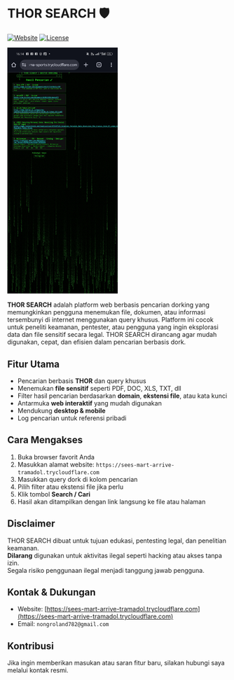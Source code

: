 # THOR SEARCH 🛡️

[![Website](https://img.shields.io/badge/Website-THOR_SEARCH-blue)](https://sees-mart-arrive-tramadol.trycloudflare.com)
[![License](https://img.shields.io/badge/License-Free-green)]()

<img src="ss.jpg" alt="IP Result" width="50%">

**THOR SEARCH** adalah platform web berbasis pencarian dorking yang memungkinkan pengguna menemukan file, dokumen, atau informasi tersembunyi di internet menggunakan query khusus. Platform ini cocok untuk peneliti keamanan, pentester, atau pengguna yang ingin eksplorasi data dan file sensitif secara legal. THOR SEARCH dirancang agar mudah digunakan, cepat, dan efisien dalam pencarian berbasis dork.

## Fitur Utama
- Pencarian berbasis **THOR** dan query khusus  
- Menemukan **file sensitif** seperti PDF, DOC, XLS, TXT, dll  
- Filter hasil pencarian berdasarkan **domain**, **ekstensi file**, atau kata kunci  
- Antarmuka **web interaktif** yang mudah digunakan  
- Mendukung **desktop & mobile**  
- Log pencarian untuk referensi pribadi  

## Cara Mengakses
1. Buka browser favorit Anda  
2. Masukkan alamat website: `https://sees-mart-arrive-tramadol.trycloudflare.com`  
3. Masukkan query dork di kolom pencarian  
4. Pilih filter atau ekstensi file jika perlu  
5. Klik tombol **Search / Cari**  
6. Hasil akan ditampilkan dengan link langsung ke file atau halaman  

## Disclaimer
THOR SEARCH dibuat untuk tujuan edukasi, pentesting legal, dan penelitian keamanan.  
**Dilarang** digunakan untuk aktivitas ilegal seperti hacking atau akses tanpa izin.  
Segala risiko penggunaan ilegal menjadi tanggung jawab pengguna.

## Kontak & Dukungan
- Website: [https://sees-mart-arrive-tramadol.trycloudflare.com](https://sees-mart-arrive-tramadol.trycloudflare.com)  
- Email: `nongroland782@gmail.com`  

## Kontribusi
Jika ingin memberikan masukan atau saran fitur baru, silakan hubungi saya melalui kontak resmi.
